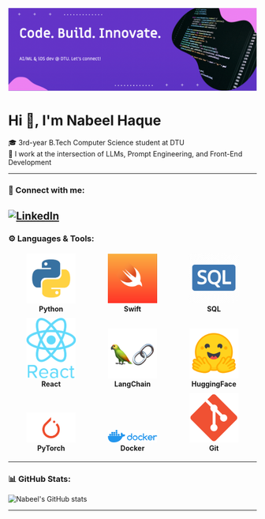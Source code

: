 
![Banner](./assets/banner.png)

# Hi 👋, I'm Nabeel Haque

🎓 3rd-year B.Tech Computer Science student at DTU  
🧠 I work at the intersection of LLMs, Prompt Engineering, and Front-End Development  

---
### 🔗 Connect with me:
[![LinkedIn](https://img.shields.io/badge/LinkedIn-blue?style=flat&logo=linkedin)](https://www.linkedin.com/in/tmnabeel)
---


### ⚙️ Languages & Tools:

<div align="center">

  <div style="display: inline-block; width: 30%; margin: 1%;">
    <img src="./assets/python.png" width="100" alt="Python"><br>
    <strong>Python</strong>
  </div>
  <div style="display: inline-block; width: 30%; margin: 1%;">
    <img src="./assets/swift.png" width="100" alt="Swift"><br>
    <strong>Swift</strong>
  </div>
  <div style="display: inline-block; width: 30%; margin: 1%;">
    <img src="./assets/sql.webp" width="100" alt="SQL"><br>
    <strong>SQL</strong>
  </div>

  <div style="display: inline-block; width: 30%; margin: 1%;">
    <img src="./assets/react.png" width="100" alt="React"><br>
    <strong>React</strong>
  </div>
  <div style="display: inline-block; width: 30%; margin: 1%;">
    <img src="./assets/langchain.png" width="100" alt="LangChain"><br>
    <strong>LangChain</strong>
  </div>
  <div style="display: inline-block; width: 30%; margin: 1%;">
    <img src="./assets/huggingface.png" width="100" alt="HuggingFace"><br>
    <strong>HuggingFace</strong>
  </div>

  <div style="display: inline-block; width: 30%; margin: 1%;">
    <img src="./assets/pytorch.png" width="100" alt="PyTorch"><br>
    <strong>PyTorch</strong>
  </div>
  <div style="display: inline-block; width: 30%; margin: 1%;">
    <img src="./assets/docker.png" width="100" alt="Docker"><br>
    <strong>Docker</strong>
  </div>
  <div style="display: inline-block; width: 30%; margin: 1%;">
    <img src="./assets/git.svg.png" width="100" alt="Git"><br>
    <strong>Git</strong>
  </div>

</div>


---

### 📊 GitHub Stats:
![Nabeel's GitHub stats](https://github-readme-stats.vercel.app/api?username=tmnabeel30&show_icons=true&theme=tokyonight&hide_title=true)

---

